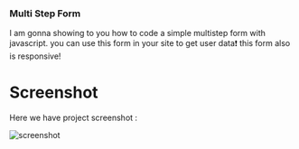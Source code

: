 
### Multi Step Form
I am gonna showing to you how to code a simple multistep form with javascript. you can use this form in your site to get user data❗️
this form also is responsive!

# Screenshot
Here we have project screenshot :

![screenshot](screenshot.jpg)